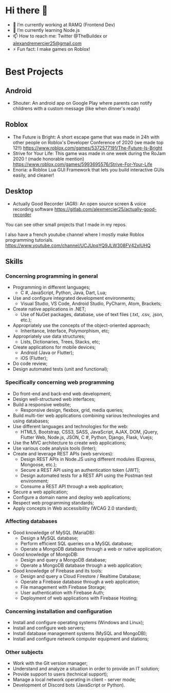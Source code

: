 # Hi there 👋

<!--
**Buildex/Buildex** is a ✨ _special_ ✨ repository because its `README.md` (this file) appears on your GitHub profile.-->

- 🔭 I’m currently working at RAMQ (Frontend Dev)
- 🌱 I’m currently learning Node.js
- 📫 How to reach me: Twitter @TheBuildex or alexandremercier25@gmail.com
- ⚡ Fun fact: I make games on Roblox!

# Best Projects
## Android
- Shouter: An android app on Google Play where parents can notify childrens with a custom message (like when dinner's ready)

## Roblox
- The Future is Bright: A short escape game that was made in 24h with other people on Roblox's Developer Conference of 2020 (we made top 12!!) https://www.roblox.com/games/5372577191/The-Future-Is-Bright
- Strive for Your Life: This game was made in one week during the RoJam 2020 ! (made honorable mention) https://www.roblox.com/games/5993695576/Strive-For-Your-Life
- Enoria: a Roblox Lua GUI Framework that lets you build interactive GUIs easily, and cleaner!

## Desktop
- Actually Good Recorder (AGR): An open source screen & voice recording software https://gitlab.com/alexmercier25/actually-good-recorder

You can see other small projects that I made in my repos.

I also have a french youtube channel where I mostly make Roblox programming tutorials.
https://www.youtube.com/channel/UCJUpqYQ9JLW308FV42xIUHQ

## Skills
### Concerning programming in general
- Programming in different languages;
  - C #, JavaScript, Python, Java, Dart, Lua;
- Use and configure integrated development environments;
  - Visual Studio, VS Code, Android Studio, PyCharm, Atom, Brackets;
- Create native applications in .NET;
  - Use of NuGet packages, database, use of text files (.txt, .csv, .json, etc.);
- Appropriately use the concepts of the object-oriented approach;
  - Inheritance, Interface, Polymorphism, etc;
- Appropriately use data structures;
  - Lists, Dictionaries, Trees, Stacks, etc;
- Create applications for mobile devices;
  - Android (Java or Flutter);
  - iOS (Flutter);
- Do code review;
- Design automated tests (unit and functional);
### Specifically concerning web programming
- Do front-end and back-end web development;
- Design well-structured web interfaces;
- Build a responsive website;
  - Responsive design, flexbox, grid, media queries;
- Build multi-tier web applications combining various technologies and using databases;
- Use different languages and technologies for the web:
  - HTML5, Bootstrap, CSS3, SASS, JavaScript, AJAX, DOM, jQuery, Flutter Web, Node.js, JSON, C #, Python, Django, Flask, Vuejs;
- Use the MVC architecture to create web applications;
- Use various code analysis tools (linter);
- Create and leverage REST APIs (web services):
  - Design REST APIs in Node.JS using different modules (Express, Mongoose, etc.);
  - Secure a REST API using an authentication token (JWT);
  - Design automated tests for a REST API using the Postman test environment;
  - Consume a REST API through a web application;
- Secure a web application;
- Configure a domain name and deploy web applications;
- Respect web programming standards;
- Apply concepts in Web accessibility (WCAG 2.0 standard);
### Affecting databases
- Good knowledge of MySQL (MariaDB):
  - Design a MySQL database;
  - Perform efficient SQL queries on a MySQL database;
  - Operate a MongoDB database through a web or native application;
- Good knowledge of MongoDB:
  - Design and query a MongoDB database;
  - Operate a MongoDB database through a web application;
- Good knowledge of Firebase and its tools:
  - Design and query a Cloud Firestore / Realtime Database;
  - Operate a Firebase database through a web application;
  - File management with Firebase Storage;
  - User authentication with Firebase Auth;
  - Deployment of web applications with Firebase Hosting;
### Concerning installation and configuration
- Install and configure operating systems (Windows and Linux);
- Install and configure web servers;
- Install database management systems (MySQL and MongoDB);
- Install and configure network computer equipment and stations;
### Other subjects
- Work with the Git version manager;
- Understand and analyze a situation in order to provide an IT solution;
- Provide support to users (technical support);
- Manage a local network operating in client - server mode;
- Development of Discord bots (JavaScript or Python).
